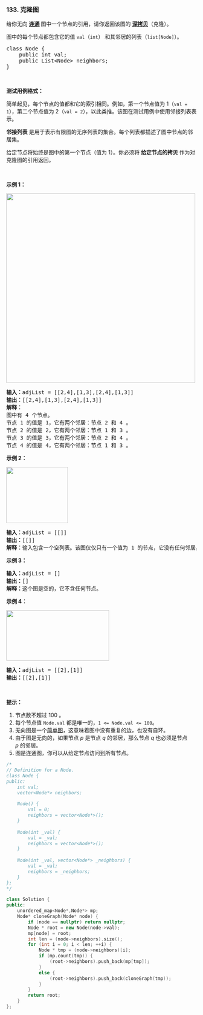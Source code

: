 ### 133. 克隆图
<div class="notranslate"><p>给你无向 <strong><a href="https://baike.baidu.com/item/连通图/6460995?fr=aladdin">连通</a> </strong>图中一个节点的引用，请你返回该图的 <a href="https://baike.baidu.com/item/深拷贝/22785317?fr=aladdin"><strong>深拷贝</strong></a>（克隆）。</p>
<p>图中的每个节点都包含它的值 <code>val</code>（<code>int</code>） 和其邻居的列表（<code>list[Node]</code>）。</p>
<pre>class Node {
    public int val;
    public List&lt;Node&gt; neighbors;
}</pre>
<p> </p>
<p><strong>测试用例格式：</strong></p>
<p>简单起见，每个节点的值都和它的索引相同。例如，第一个节点值为 1（<code>val = 1</code>），第二个节点值为 2（<code>val = 2</code>），以此类推。该图在测试用例中使用邻接列表表示。</p>
<p><strong>邻接列表</strong> 是用于表示有限图的无序列表的集合。每个列表都描述了图中节点的邻居集。</p>
<p>给定节点将始终是图中的第一个节点（值为 1）。你必须将 <strong>给定节点的拷贝 </strong>作为对克隆图的引用返回。</p>
<p> </p>
<p><strong>示例 1：</strong></p>
<p><img alt="" src="https://assets.leetcode-cn.com/aliyun-lc-upload/uploads/2020/02/01/133_clone_graph_question.png" style="height: 500px; width: 500px;"/></p>
<pre><strong>输入：</strong>adjList = [[2,4],[1,3],[2,4],[1,3]]
<strong>输出：</strong>[[2,4],[1,3],[2,4],[1,3]]
<strong>解释：
</strong>图中有 4 个节点。
节点 1 的值是 1，它有两个邻居：节点 2 和 4 。
节点 2 的值是 2，它有两个邻居：节点 1 和 3 。
节点 3 的值是 3，它有两个邻居：节点 2 和 4 。
节点 4 的值是 4，它有两个邻居：节点 1 和 3 。
</pre>
<p><strong>示例 2：</strong></p>
<p><img alt="" src="https://assets.leetcode-cn.com/aliyun-lc-upload/uploads/2020/02/01/graph.png" style="height: 148px; width: 163px;"/></p>
<pre><strong>输入：</strong>adjList = [[]]
<strong>输出：</strong>[[]]
<strong>解释：</strong>输入包含一个空列表。该图仅仅只有一个值为 1 的节点，它没有任何邻居。
</pre>
<p><strong>示例 3：</strong></p>
<pre><strong>输入：</strong>adjList = []
<strong>输出：</strong>[]
<strong>解释：</strong>这个图是空的，它不含任何节点。
</pre>
<p><strong>示例 4：</strong></p>
<p><img alt="" src="https://assets.leetcode-cn.com/aliyun-lc-upload/uploads/2020/02/01/graph-1.png" style="height: 133px; width: 272px;"/></p>
<pre><strong>输入：</strong>adjList = [[2],[1]]
<strong>输出：</strong>[[2],[1]]</pre>
<p> </p>
<p><strong>提示：</strong></p>
<ol>
<li>节点数不超过 100 。</li>
<li>每个节点值 <code>Node.val</code> 都是唯一的，<code>1 &lt;= Node.val &lt;= 100</code>。</li>
<li>无向图是一个<a href="https://baike.baidu.com/item/简单图/1680528?fr=aladdin">简单图</a>，这意味着图中没有重复的边，也没有自环。</li>
<li>由于图是无向的，如果节点 <em>p</em> 是节点 <em>q</em> 的邻居，那么节点 <em>q</em> 也必须是节点 <em>p</em> 的邻居。</li>
<li>图是连通图，你可以从给定节点访问到所有节点。</li>
</ol>
</div>

```cpp
/*
// Definition for a Node.
class Node {
public:
    int val;
    vector<Node*> neighbors;
    
    Node() {
        val = 0;
        neighbors = vector<Node*>();
    }
    
    Node(int _val) {
        val = _val;
        neighbors = vector<Node*>();
    }
    
    Node(int _val, vector<Node*> _neighbors) {
        val = _val;
        neighbors = _neighbors;
    }
};
*/

class Solution {
public:
    unordered_map<Node*,Node*> mp;
    Node* cloneGraph(Node* node) {
        if (node == nullptr) return nullptr;
        Node * root = new Node(node->val);
        mp[node] = root;
        int len = (node->neighbors).size();
        for (int i = 0; i < len; ++i) {
            Node * tmp = (node->neighbors)[i];
            if (mp.count(tmp)) {
                (root->neighbors).push_back(mp[tmp]);
            }
            else {
                (root->neighbors).push_back(cloneGraph(tmp));
            }
        }
        return root;
    }
};
```

